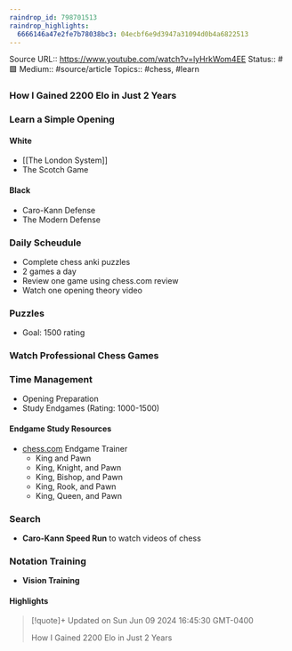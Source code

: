 ```yaml
---
raindrop_id: 798701513
raindrop_highlights:
  6666146a47e2fe7b78038bc3: 04ecbf6e9d3947a31094d0b4a6822513
---
```


Source URL:: https://www.youtube.com/watch?v=lyHrkWom4EE
Status:: #🟩 
Medium:: #source/article
Topics:: #chess, #learn

### How I Gained 2200 Elo in Just 2 Years

### Learn a Simple Opening

#### White
- [[The London System]]
- The Scotch Game

#### Black
- Caro-Kann Defense
- The Modern Defense

### Daily Scheudule
- Complete chess anki puzzles
- 2 games a day
- Review one game using chess.com review
- Watch one opening theory video 

### Puzzles
- Goal: 1500 rating

### Watch Professional Chess Games

### Time Management
- Opening Preparation
- Study Endgames (Rating: 1000-1500)

#### Endgame Study Resources
- [chess.com](http://chess.com) Endgame Trainer
  - King and Pawn
  - King, Knight, and Pawn
  - King, Bishop, and Pawn
  - King, Rook, and Pawn
  - King, Queen, and Pawn

### Search
- **Caro-Kann Speed Run** to watch videos of chess

### Notation Training
- **Vision Training**



#### Highlights

> [!quote]+ Updated on Sun Jun 09 2024 16:45:30 GMT-0400
>
> How I Gained 2200 Elo in Just 2 Years
